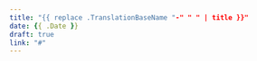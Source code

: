 ```yaml
---
title: "{{ replace .TranslationBaseName "-" " " | title }}"
date: {{ .Date }}
draft: true
link: "#"
---
```


